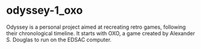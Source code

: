 # odyssey-1_oxo
Odyssey is a personal project aimed at recreating retro games, following their chronological timeline. It starts with OXO, a game created by Alexander S. Douglas to run on the EDSAC computer.
